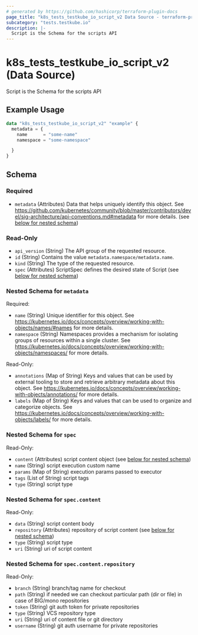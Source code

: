 ```yaml
---
# generated by https://github.com/hashicorp/terraform-plugin-docs
page_title: "k8s_tests_testkube_io_script_v2 Data Source - terraform-provider-k8s"
subcategory: "tests.testkube.io"
description: |-
  Script is the Schema for the scripts API
---
```


# k8s_tests_testkube_io_script_v2 (Data Source)

Script is the Schema for the scripts API

## Example Usage

```terraform
data "k8s_tests_testkube_io_script_v2" "example" {
  metadata = {
    name      = "some-name"
    namespace = "some-namespace"

  }
}
```

<!-- schema generated by tfplugindocs -->
## Schema

### Required

- `metadata` (Attributes) Data that helps uniquely identify this object. See https://github.com/kubernetes/community/blob/master/contributors/devel/sig-architecture/api-conventions.md#metadata for more details. (see [below for nested schema](#nestedatt--metadata))

### Read-Only

- `api_version` (String) The API group of the requested resource.
- `id` (String) Contains the value `metadata.namespace/metadata.name`.
- `kind` (String) The type of the requested resource.
- `spec` (Attributes) ScriptSpec defines the desired state of Script (see [below for nested schema](#nestedatt--spec))

<a id="nestedatt--metadata"></a>
### Nested Schema for `metadata`

Required:

- `name` (String) Unique identifier for this object. See https://kubernetes.io/docs/concepts/overview/working-with-objects/names/#names for more details.
- `namespace` (String) Namespaces provides a mechanism for isolating groups of resources within a single cluster. See https://kubernetes.io/docs/concepts/overview/working-with-objects/namespaces/ for more details.

Read-Only:

- `annotations` (Map of String) Keys and values that can be used by external tooling to store and retrieve arbitrary metadata about this object. See https://kubernetes.io/docs/concepts/overview/working-with-objects/annotations/ for more details.
- `labels` (Map of String) Keys and values that can be used to organize and categorize objects. See https://kubernetes.io/docs/concepts/overview/working-with-objects/labels/ for more details.


<a id="nestedatt--spec"></a>
### Nested Schema for `spec`

Read-Only:

- `content` (Attributes) script content object (see [below for nested schema](#nestedatt--spec--content))
- `name` (String) script execution custom name
- `params` (Map of String) execution params passed to executor
- `tags` (List of String) script tags
- `type` (String) script type

<a id="nestedatt--spec--content"></a>
### Nested Schema for `spec.content`

Read-Only:

- `data` (String) script content body
- `repository` (Attributes) repository of script content (see [below for nested schema](#nestedatt--spec--content--repository))
- `type` (String) script type
- `uri` (String) uri of script content

<a id="nestedatt--spec--content--repository"></a>
### Nested Schema for `spec.content.repository`

Read-Only:

- `branch` (String) branch/tag name for checkout
- `path` (String) if needed we can checkout particular path (dir or file) in case of BIG/mono repositories
- `token` (String) git auth token for private repositories
- `type` (String) VCS repository type
- `uri` (String) uri of content file or git directory
- `username` (String) git auth username for private repositories
